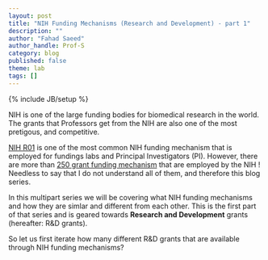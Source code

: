 ```yaml
---
layout: post
title: "NIH Funding Mechanisms (Research and Development) - part 1"
description: ""
author: "Fahad Saeed"
author_handle: Prof-S
category: blog
published: false
theme: lab
tags: []
---
```

{% include JB/setup %}

NIH is one of the large funding bodies for biomedical research in the world. The grants that Professors get from the NIH are also one of the most pretigous, and competitive.

[NIH R01](https://grants.nih.gov/funding/activity-codes/R01) is one of the most common NIH funding mechanism that is employed for fundings labs and Principal Investigators (PI). However, there are more than [250 grant funding mechanism](https://grants.nih.gov/funding/activity-codes) that are employed by the NIH ! Needless to say that I do not understand all of them, and therefore this blog series.

In this multipart series we will be covering what NIH funding mechanisms and how they are simlar and different from each other. This is the first part of that series and is geared towards **Research and Development** grants (hereafter: R&D grants).

So let us first iterate how many different R&D grants that are available through NIH funding mechanisms?




